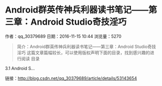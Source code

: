 # Android群英传神兵利器读书笔记——第三章：Android Studio奇技淫巧
作者：qq_30379689
日期：2016-11-15 10:44
浏览量：5270
> 简介：Android群英传神兵利器读书笔记——第三章：Android Studio奇技淫巧
  这篇文章篇幅较长，可以使用版权声明下面的目录，找到感兴趣的进行阅读
目录
  
  3.1 Android S...

 链接：http://blog.csdn.net/qq_30379689/article/details/53143654
